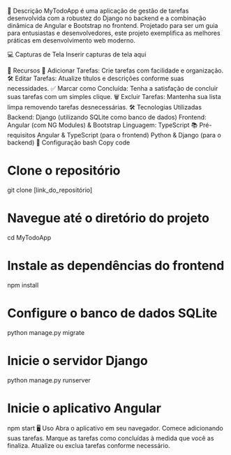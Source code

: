 
📌 Descrição
MyTodoApp é uma aplicação de gestão de tarefas desenvolvida com a robustez do Django no backend e a combinação dinâmica de Angular e Bootstrap no frontend. Projetado para ser um guia para entusiastas e desenvolvedores, este projeto exemplifica as melhores práticas em desenvolvimento web moderno.

💻 Capturas de Tela
Inserir capturas de tela aqui

🌟 Recursos
📝 Adicionar Tarefas: Crie tarefas com facilidade e organização.
🛠 Editar Tarefas: Atualize títulos e descrições conforme suas necessidades.
✅ Marcar como Concluída: Tenha a satisfação de concluir suas tarefas com um simples clique.
🗑 Excluir Tarefas: Mantenha sua lista limpa removendo tarefas desnecessárias.
🛠 Tecnologias Utilizadas
Backend: Django (utilizando SQLite como banco de dados)
Frontend: Angular (com NG Modules) & Bootstrap
Linguagem: TypeScript
📚 Pré-requisitos
Angular & TypeScript (para o frontend)
Python & Django (para o backend)
🚀 Configuração
bash
Copy code
# Clone o repositório
git clone [link_do_repositório]

# Navegue até o diretório do projeto
cd MyTodoApp

# Instale as dependências do frontend
npm install

# Configure o banco de dados SQLite
python manage.py migrate

# Inicie o servidor Django
python manage.py runserver

# Inicie o aplicativo Angular
npm start
🖥 Uso
Abra o aplicativo em seu navegador.
Comece adicionando suas tarefas.
Marque as tarefas como concluídas à medida que você as finaliza.
Atualize ou exclua tarefas conforme necessário.
